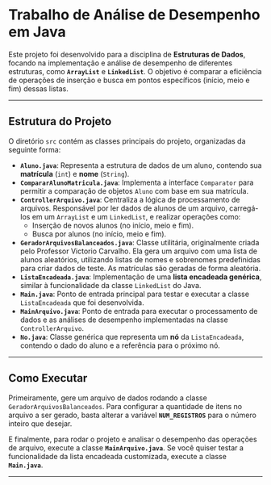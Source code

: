 # Trabalho de Análise de Desempenho em Java

Este projeto foi desenvolvido para a disciplina de **Estruturas de Dados**, focando na implementação e análise de desempenho de diferentes estruturas, como **`ArrayList`** e **`LinkedList`**. O objetivo é comparar a eficiência de operações de inserção e busca em pontos específicos (início, meio e fim) dessas listas.

---

## Estrutura do Projeto

O diretório `src` contém as classes principais do projeto, organizadas da seguinte forma:

* **`Aluno.java`**: Representa a estrutura de dados de um aluno, contendo sua **matrícula** (`int`) e **nome** (`String`).
* **`CompararAlunoMatricula.java`**: Implementa a interface `Comparator` para permitir a comparação de objetos `Aluno` com base em sua matrícula.
* **`ControllerArquivo.java`**: Centraliza a lógica de processamento de arquivos. Responsável por ler dados de alunos de um arquivo, carregá-los em um `ArrayList` e um `LinkedList`, e realizar operações como:
    * Inserção de novos alunos (no início, meio e fim).
    * Busca por alunos (no início, meio e fim).
* **`GeradorArquivosBalanceados.java`**: Classe utilitária, originalmente criada pelo Professor Victorio Carvalho. Ela gera um arquivo com uma lista de alunos aleatórios, utilizando listas de nomes e sobrenomes predefinidas para criar dados de teste. As matrículas são geradas de forma aleatória.
* **`ListaEncadeada.java`**: Implementação de uma **lista encadeada genérica**, similar à funcionalidade da classe `LinkedList` do Java.
* **`Main.java`**: Ponto de entrada principal para testar e executar a classe `ListaEncadeada` que foi desenvolvida.
* **`MainArquivo.java`**: Ponto de entrada para executar o processamento de dados e as análises de desempenho implementadas na classe `ControllerArquivo`.
* **`No.java`**: Classe genérica que representa um **nó** da `ListaEncadeada`, contendo o dado do aluno e a referência para o próximo nó.

---

## Como Executar

Primeiramente, gere um arquivo de dados rodando a classe `GeradorArquivosBalanceados`. Para configurar a quantidade de itens no arquivo a ser gerado, basta alterar a variável **`NUM_REGISTROS`** para o número inteiro que desejar.

E finalmente, para rodar o projeto e analisar o desempenho das operações de arquivo, execute a classe **`MainArquivo.java`**. Se você quiser testar a funcionalidade da lista encadeada customizada, execute a classe **`Main.java`**.

---